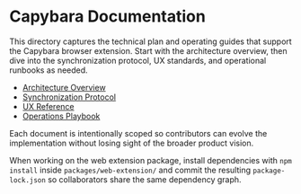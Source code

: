 # Capybara Documentation

This directory captures the technical plan and operating guides that support the Capybara browser extension. Start with the architecture overview, then dive into the synchronization protocol, UX standards, and operational runbooks as needed.

- [Architecture Overview](architecture/overview.md)
- [Synchronization Protocol](sync/protocol.md)
- [UX Reference](ux/experience.md)
- [Operations Playbook](operations/runbook.md)

Each document is intentionally scoped so contributors can evolve the implementation without losing sight of the broader product vision.

When working on the web extension package, install dependencies with `npm install` inside `packages/web-extension/` and commit the resulting `package-lock.json` so collaborators share the same dependency graph.
